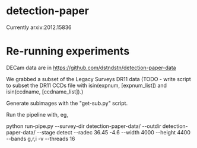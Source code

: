 # detection-paper
Currently arxiv:2012.15836

# Re-running experiments

DECam data are in https://github.com/dstndstn/detection-paper-data

We grabbed a subset of the Legacy Surveys DR11 data
(TODO - write script to subset the DR11 CCDs file with isin(expnum, [expnum_list]) and isin(ccdname, [ccdname_list]).)

Generate subimages with the "get-sub.py" script.

Run the pipeline with, eg,

python run-pipe.py --survey-dir detection-paper-data/ --outdir detection-paper-data/ --stage detect --radec 36.45 -4.6 --width 4000 --height 4400 --bands g,r,i -v --threads 16


